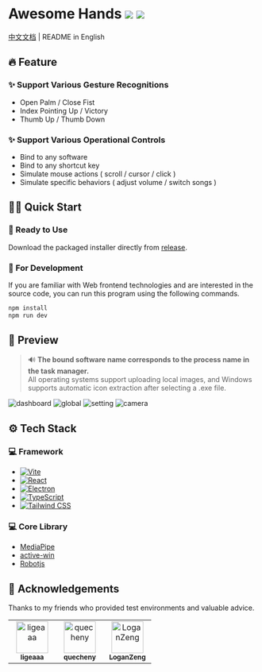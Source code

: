 # Awesome Hands <img src="https://img.shields.io/badge/-Windows-gray?style=flat-square&logo=windows&logoColor=white"> <img src="https://img.shields.io/badge/-macOS-black?style=flat-square&logo=apple&logoColor=white">    

[中文文档](./README.md) | README in English

## 🔥 Feature

### ✨ Support Various Gesture Recognitions

- Open Palm / Close Fist
- Index Pointing Up / Victory
- Thumb Up / Thumb Down

### ✨ Support Various Operational Controls

- Bind to any software
- Bind to any shortcut key
- Simulate mouse actions ( scroll / cursor / click )
- Simulate specific behaviors ( adjust volume / switch songs )

## 🧙🏻 Quick Start

### 🔮 Ready to Use
Download the packaged installer directly from [release](https://github.com/RylanBot/awesome-hands-control/releases).

### 🔮 For Development
If you are familiar with Web frontend technologies and are interested in the source code, you can run this program using the following commands.

```sh
npm install
npm run dev
```

## 🌷 Preview
> 🔊 **The bound software name corresponds to the process name in the task manager.**  
> All operating systems support uploading local images, and Windows supports automatic icon extraction after selecting a .exe file.

![dashboard](https://s2.loli.net/2023/12/09/X1Pl9NdOKGDheFT.png)
![global](https://s2.loli.net/2023/12/10/mHlXoWQ2vrUkBqK.png)
![setting](https://s2.loli.net/2023/12/10/TDwQo7t4Eh6RkzN.png)
![camera](https://s2.loli.net/2023/12/08/o1LgSDsB8JVwhXK.png)

## ⚙️ Tech Stack

### 💻 Framework

- [![Vite](https://img.shields.io/badge/-Vite-blueviolet?logo=vite&logoColor=white&style=flat-square)](https://vitejs.dev/)
- [![React](https://img.shields.io/badge/-React-blue?logo=react&logoColor=white&style=flat-square)](https://react.dev/)
- [![Electron](https://img.shields.io/badge/-Electron-dodgerblue?logo=electron&logoColor=white&style=flat-square)](https://www.electronjs.org/)
- [![TypeScript](https://img.shields.io/badge/-TypeScript-goldenrod?logo=TypeScript&logoColor=white&style=flat-square)](https://www.electronjs.org/)
- [![Tailwind CSS](https://img.shields.io/badge/-Tailwind%20CSS-teal?logo=tailwind-css&logoColor=white&style=flat-square)](https://tailwindcss.com/)

### 💻 Core Library

- [MediaPipe](https://developers.google.com/mediapipe)
- [active-win](https://github.com/sindresorhus/active-win)
- [Robotjs](http://robotjs.io/)

## 🧸 Acknowledgements

Thanks to my friends who provided test environments and valuable advice.

<table>
  <tr>
    <td align="center">
      <a href="https://github.com/ligeaaa" style="display:inline-block;width:80px">
        <img src="https://github.com/ligeaaa.png" width="64px;" alt="ligeaaa"/><br/>
        <sub><b>ligeaaa</b></sub>
      </a>
    </td>
    <td align="center">
      <a href="https://github.com/quecheny" style="display:inline-block;width:80px">
        <img src="https://github.com/quecheny.png" width="64px;" alt="quecheny"/><br/>
        <sub><b>quecheny</b></sub>
      </a>
    </td>
    <td align="center">
      <a href="https://github.com/LoganZeng" style="display:inline-block;width:80px">
        <img src="https://github.com/LoganZeng.png" width="64px;" alt="LoganZeng"/><br/>
        <sub><b>LoganZeng</b></sub>
      </a>
    </td>
  </tr>
</table>